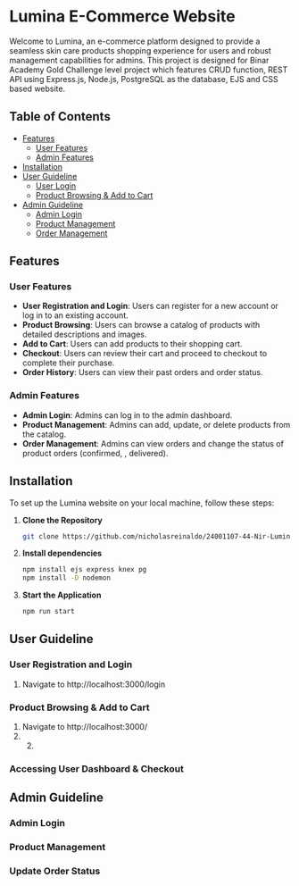 # Lumina E-Commerce Website

Welcome to Lumina, an e-commerce platform designed to provide a seamless skin care products shopping experience for users and robust management capabilities for admins. This project is designed for Binar Academy Gold Challenge level project which features CRUD function, REST API using Express.js, Node.js, PostgreSQL as the database, EJS and CSS based website.   

## Table of Contents
- [Features](#features)
  - [User Features](#user-features)
  - [Admin Features](#admin-features)
- [Installation](#installation)
- [User Guideline](#user-guideline)
  - [User Login](#user-login)
  - [Product Browsing & Add to Cart](#product-browsing)
- [Admin Guideline](#admin-guideline)
  - [Admin Login](#admin-login)
  - [Product Management](#product-management)
  - [Order Management](#order-management)

## Features

### User Features
- **User Registration and Login**: Users can register for a new account or log in to an existing account.
- **Product Browsing**: Users can browse a catalog of products with detailed descriptions and images.
- **Add to Cart**: Users can add products to their shopping cart.
- **Checkout**: Users can review their cart and proceed to checkout to complete their purchase.
- **Order History**: Users can view their past orders and order status.

### Admin Features
- **Admin Login**: Admins can log in to the admin dashboard.
- **Product Management**: Admins can add, update, or delete products from the catalog.
- **Order Management**: Admins can view orders and change the status of product orders (confirmed, , delivered).

## Installation

To set up the Lumina website on your local machine, follow these steps:

1. **Clone the Repository**
   ```bash
   git clone https://github.com/nicholasreinaldo/24001107-44-Nir-Lumina-ChallengeGold

2. **Install dependencies**
   ```bash
   npm install ejs express knex pg
   npm install -D nodemon
3. **Start the Application**
   ```bash
   npm run start

## User Guideline 

### User Registration and Login
1. Navigate to http://localhost:3000/login
### Product Browsing & Add to Cart
1. Navigate to http://localhost:3000/
2. 2. 

### Accessing User Dashboard & Checkout

## Admin Guideline

### Admin Login
### Product Management 
### Update Order Status
